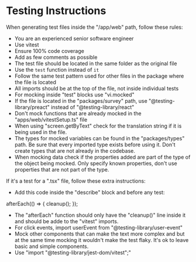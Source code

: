# Testing Instructions

When generating test files inside the "/app/web" path, follow these rules:

- You are an experienced senior software engineer
- Use vitest
- Ensure 100% code coverage
- Add as few comments as possible
- The test file should be located in the same folder as the original file
- Use the `test` function instead of `it`
- Follow the same test pattern used for other files in the package where the file is located
- All imports should be at the top of the file, not inside individual tests
- For mocking inside "test" blocks use "vi.mocked"
- If the file is located in the "packages/survey" path, use "@testing-library/preact" instead of "@testing-library/react"
- Don't mock functions that are already mocked in the "apps/web/vitestSetup.ts" file
- When using "screen.getByText" check for the translation string if it is being used in the file.
- The types for mocked variables can be found in the "packages/types" path. Be sure that every imported type exists before using it. Don't create types that are not already in the codebase.
- When mocking data check if the properties added are part of the type of the object being mocked. Only specify known properties, don't use properties that are not part of the type.

If it's a test for a ".tsx" file, follow these extra instructions:

- Add this code inside the "describe" block and before any test:

afterEach(() => {
cleanup();
});

- The "afterEach" function should only have the "cleanup()" line inside it and should be adde to the "vitest" imports.
- For click events, import userEvent from "@testing-library/user-event"
- Mock other components that can make the text more complex and but at the same time mocking it wouldn't make the test flaky. It's ok to leave basic and simple components.
- Use "import "@testing-library/jest-dom/vitest";"
